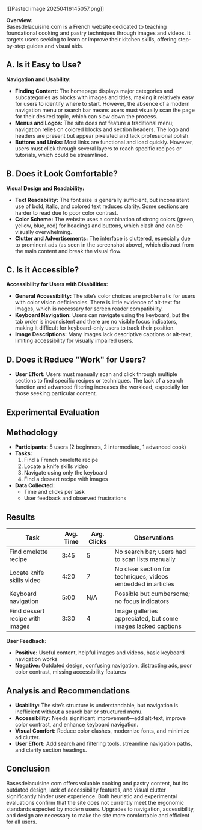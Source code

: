  ![[Pasted image 20250416145057.png]]

**Overview:**  
Basesdelacuisine.com is a French website dedicated to teaching foundational cooking and pastry techniques through images and videos. It targets users seeking to learn or improve their kitchen skills, offering step-by-step guides and visual aids.

## **A. Is it Easy to Use?**
**Navigation and Usability:**
- **Finding Content:** The homepage displays major categories and subcategories as blocks with images and titles, making it relatively easy for users to identify where to start. However, the absence of a modern navigation menu or search bar means users must visually scan the page for their desired topic, which can slow down the process.
- **Menus and Logos:** The site does not feature a traditional menu; navigation relies on colored blocks and section headers. The logo and headers are present but appear pixelated and lack professional polish.
- **Buttons and Links:** Most links are functional and load quickly. However, users must click through several layers to reach specific recipes or tutorials, which could be streamlined.

## **B. Does it Look Comfortable?**
**Visual Design and Readability:**
- **Text Readability:** The font size is generally sufficient, but inconsistent use of bold, italic, and colored text reduces clarity. Some sections are harder to read due to poor color contrast.
- **Color Scheme:** The website uses a combination of strong colors (green, yellow, blue, red) for headings and buttons, which clash and can be visually overwhelming.
- **Clutter and Advertisements:** The interface is cluttered, especially due to prominent ads (as seen in the screenshot above), which distract from the main content and break the visual flow.

## **C. Is it Accessible?**
**Accessibility for Users with Disabilities:**
- **General Accessibility:** The site’s color choices are problematic for users with color vision deficiencies. There is little evidence of alt-text for images, which is necessary for screen reader compatibility.
- **Keyboard Navigation:** Users can navigate using the keyboard, but the tab order is inconsistent and there are no visible focus indicators, making it difficult for keyboard-only users to track their position.
- **Image Descriptions:** Many images lack descriptive captions or alt-text, limiting accessibility for visually impaired users.

## **D. Does it Reduce "Work" for Users?**
- **User Effort:** Users must manually scan and click through multiple sections to find specific recipes or techniques. The lack of a search function and advanced filtering increases the workload, especially for those seeking particular content.
## **Experimental Evaluation**

## Methodology
- **Participants:** 5 users (2 beginners, 2 intermediate, 1 advanced cook)
- **Tasks:**
    1. Find a French omelette recipe
    2. Locate a knife skills video
    3. Navigate using only the keyboard
    4. Find a dessert recipe with images
- **Data Collected:**
    - Time and clicks per task
    - User feedback and observed frustrations

## Results


| Task                            | Avg. Time | Avg. Clicks | Observations                                                 |
| ------------------------------- | --------- | ----------- | ------------------------------------------------------------ |
| Find omelette recipe            | 3:45      | 5           | No search bar; users had to scan lists manually              |
| Locate knife skills video       | 4:20      | 7           | No clear section for techniques; videos embedded in articles |
| Keyboard navigation             | 5:00      | N/A         | Possible but cumbersome; no focus indicators                 |
| Find dessert recipe with images | 3:30      | 4           | Image galleries appreciated, but some images lacked captions |


**User Feedback:**
- **Positive:** Useful content, helpful images and videos, basic keyboard navigation works
- **Negative:** Outdated design, confusing navigation, distracting ads, poor color contrast, missing accessibility features
## **Analysis and Recommendations**
- **Usability:** The site’s structure is understandable, but navigation is inefficient without a search bar or structured menu.
- **Accessibility:** Needs significant improvement—add alt-text, improve color contrast, and enhance keyboard navigation.
- **Visual Comfort:** Reduce color clashes, modernize fonts, and minimize ad clutter.
- **User Effort:** Add search and filtering tools, streamline navigation paths, and clarify section headings.
## **Conclusion**
Basesdelacuisine.com offers valuable cooking and pastry content, but its outdated design, lack of accessibility features, and visual clutter significantly hinder user experience. Both heuristic and experimental evaluations confirm that the site does not currently meet the ergonomic standards expected by modern users. Upgrades to navigation, accessibility, and design are necessary to make the site more comfortable and efficient for all users.